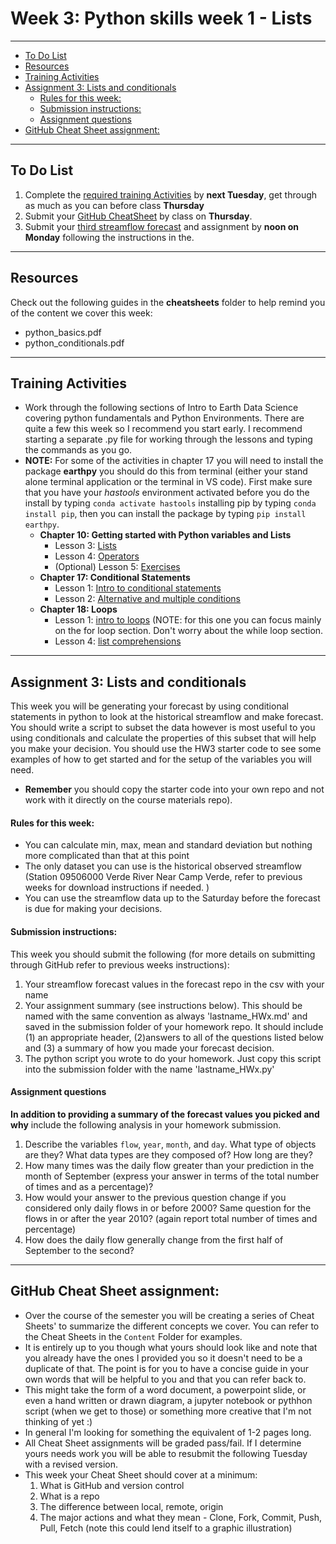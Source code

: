 # Week 3: Python skills week 1 - Lists<!-- omit in toc -->
____

- [To Do List](#to-do-list)
- [Resources](#resources)
- [Training Activities](#training-activities)
- [Assignment 3: Lists and conditionals](#assignment-3-lists-and-conditionals)
    - [Rules for this week:](#rules-for-this-week)
    - [Submission instructions:](#submission-instructions)
    - [Assignment questions](#assignment-questions)
- [GitHub Cheat Sheet assignment:](#github-cheat-sheet-assignment)

___
## To Do List
1. Complete the [required training Activities](#required-training-activities) by **next Tuesday**, get through as much as you can before class **Thursday**
2.  Submit your [GitHub CheatSheet](#github-cheat-sheet-assignment) by class on **Thursday**.
3. Submit your [third streamflow forecast](#assignment-3-lists-and-conditionals) and assignment by **noon on Monday** following the instructions in the.

___
## Resources
Check out the following guides in the **cheatsheets** folder to help remind you of the content we cover this week:
  - python_basics.pdf
  - python_conditionals.pdf

___
## Training Activities
- Work through the following sections of Intro to Earth Data Science covering python fundamentals and Python Environments. There are quite a few this week so I recommend you start early. I recommend starting a separate .py file for working through the lessons and typing the commands as you go.
- **NOTE:** For some of the activities in chapter 17 you will need to install the package **earthpy** you should do this from terminal (either your stand alone terminal application or the terminal in VS code). First make sure that you have your *hastools* environment activated before you do the install by typing `conda activate hastools` installing pip by typing `conda install pip`, then you can install the package by typing `pip install earthpy`.
  - **Chapter 10: Getting started with Python variables and Lists**
    - Lesson 3: [Lists](https://www.earthdatascience.org/courses/intro-to-earth-data-science/python-code-fundamentals/get-started-using-python/lists/)
    - Lesson 4: [Operators](https://www.earthdatascience.org/courses/intro-to-earth-data-science/python-code-fundamentals/get-started-using-python/python-operators/)
    - (Optional) Lesson 5: [Exercises](https://www.earthdatascience.org/courses/intro-to-earth-data-science/python-code-fundamentals/get-started-using-python/python-fundamentals-exercises/)
  - **Chapter 17: Conditional Statements**
    - Lesson 1: [Intro to conditional statements](https://www.earthdatascience.org/courses/intro-to-earth-data-science/write-efficient-python-code/conditional-statements/)
    - Lesson 2: [Alternative and multiple conditions](https://www.earthdatascience.org/courses/intro-to-earth-data-science/write-efficient-python-code/conditional-statements/alternative-multiple-conditions/)
  - **Chapter 18: Loops**
    - Lesson 1: [intro to loops](https://www.earthdatascience.org/courses/intro-to-earth-data-science/write-efficient-python-code/loops/) (NOTE: for this one you can focus mainly on the for loop section. Don't worry about the while loop section.
    - Lesson 4: [list comprehensions](https://www.earthdatascience.org/courses/intro-to-earth-data-science/write-efficient-python-code/loops/list-comprehensions)

___
## Assignment 3: Lists and conditionals
This week you will be generating your forecast by using conditional statements in python to look at the historical streamflow and make forecast. You should write a script to subset the data however is most useful to you using conditionals and calculate the properties of this subset that will help you make your decision. You should use the HW3 starter code to see some examples of how to get started and for the setup of the variables you will need.
- **Remember** you should copy the starter code into your own repo and not work with it directly on the course materials repo).

#### Rules for this week:
- You can calculate min, max, mean and standard deviation but nothing more complicated than that at this point
- The only dataset you can use is the historical observed streamflow (Station 09506000 Verde River Near Camp Verde, refer to previous weeks for download instructions if needed. )
- You can use the streamflow data up to the Saturday before the forecast is due for making your decisions.

#### Submission instructions:
This week you should submit the following (for more details on submitting through GitHub refer to previous weeks instructions):
1. Your streamflow forecast values in the forecast repo in the csv with your name
2. Your assignment summary (see instructions below). This should be named with the same convention  as always 'lastname_HWx.md' and saved in the submission folder of your homework repo.  It should include (1) an appropriate header, (2)answers to all of the questions listed below and (3) a summary of how you made your forecast decision.
3. The python script you wrote to do your homework.  Just copy this script into the submission folder with the name 'lastname_HWx.py'

#### Assignment questions
**In addition to providing a summary of the forecast values you picked and why** include the following analysis in your homework submission.
1. Describe the variables `flow`, `year`, `month`, and `day`. What type of objects are they? What data types are they composed of? How long are they?
2. How many times was the daily flow greater than your prediction in the month of September (express your answer in terms of the total number of times and as a percentage)?
3. How would your answer to the previous question change if you considered only daily flows in or before 2000? Same question for the flows in or after the year 2010? (again report total number of times and percentage)
4. How does the daily flow generally change from the first half of September to the second?

___
## GitHub Cheat Sheet assignment:
- Over the course of the semester you will be creating a series of Cheat Sheets' to summarize the different concepts we cover. You can refer to the Cheat Sheets in the `Content` Folder for examples.
- It is entirely up to you though what yours should look like and note that you already have the ones I provided you so it doesn't need to be a duplicate of that. The point is for you to have a concise guide in your own words that will be helpful to you and that you can refer back to.
- This might take the form of a word document, a powerpoint slide, or even a hand written or drawn diagram, a jupyter notebook or pythhon script (when we get to those) or something more creative that I'm not thinking of yet :)
- In general I'm looking for something the equivalent of 1-2 pages long.
- All Cheat Sheet assignments will be graded pass/fail. If I determine yours needs work you will be able to resubmit the following Tuesday with a revised version.
- This week your Cheat Sheet should cover at a minimum:
  1. What is GitHub and version control
  2. What is a repo
  3. The difference between local, remote, origin
  2. The major actions and what they mean - Clone, Fork, Commit, Push, Pull, Fetch (note this could lend itself to a graphic illustration)
